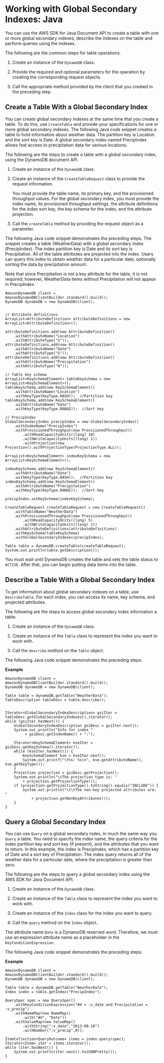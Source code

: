 # Working with Global Secondary Indexes: Java<a name="GSIJavaDocumentAPI"></a>

You can use the AWS SDK for Java Document API to create a table with one or more global secondary indexes, describe the indexes on the table and perform queries using the indexes\. 

The following are the common steps for table operations\. 

1. Create an instance of the `DynamoDB` class\.

1. Provide the required and optional parameters for the operation by creating the corresponding request objects\. 

1. Call the appropriate method provided by the client that you created in the preceding step\. 

## Create a Table With a Global Secondary Index<a name="GSIJavaDocumentAPI.CreateTableWithIndex"></a>

You can create global secondary indexes at the same time that you create a table\. To do this, use `CreateTable` and provide your specifications for one or more global secondary indexes\. The following Java code snippet creates a table to hold information about weather data\. The partition key is Location and the sort key is Date\. A global secondary index named PrecipIndex allows fast access to precipitation data for various locations\.

The following are the steps to create a table with a global secondary index, using the DynamoDB document API\. 

1. Create an instance of the `DynamoDB` class\.

1. Create an instance of the `CreateTableRequest` class to provide the request information\. 

   You must provide the table name, its primary key, and the provisioned throughput values\. For the global secondary index, you must provide the index name, its provisioned throughput settings, the attribute definitions for the index sort key, the key schema for the index, and the attribute projection\.

1. Call the `createTable` method by providing the request object as a parameter\.

The following Java code snippet demonstrates the preceding steps\. The snippet creates a table \(WeatherData\) with a global secondary index \(PrecipIndex\)\. The index partition key is Date and its sort key is Precipitation\. All of the table attributes are projected into the index\. Users can query this index to obtain weather data for a particular date, optionally sorting the data by precipitation amount\. 

Note that since Precipitation is not a key attribute for the table, it is not required; however, WeatherData items without Precipitation will not appear in PrecipIndex\.

```
AmazonDynamoDB client = AmazonDynamoDBClientBuilder.standard().build();
DynamoDB dynamoDB = new DynamoDB(client);


// Attribute definitions
ArrayList<AttributeDefinition> attributeDefinitions = new ArrayList<AttributeDefinition>();

attributeDefinitions.add(new AttributeDefinition()
    .withAttributeName("Location")
    .withAttributeType("S"));
attributeDefinitions.add(new AttributeDefinition()
    .withAttributeName("Date")
    .withAttributeType("S"));
attributeDefinitions.add(new AttributeDefinition()
    .withAttributeName("Precipitation")
    .withAttributeType("N"));

// Table key schema
ArrayList<KeySchemaElement> tableKeySchema = new ArrayList<KeySchemaElement>();
tableKeySchema.add(new KeySchemaElement()
    .withAttributeName("Location")
    .withKeyType(KeyType.HASH));  //Partition key
tableKeySchema.add(new KeySchemaElement()
    .withAttributeName("Date")
    .withKeyType(KeyType.RANGE));  //Sort key

// PrecipIndex
GlobalSecondaryIndex precipIndex = new GlobalSecondaryIndex()
    .withIndexName("PrecipIndex")
    .withProvisionedThroughput(new ProvisionedThroughput()
        .withReadCapacityUnits((long) 10)
        .withWriteCapacityUnits((long) 1))
        .withProjection(new Projection().withProjectionType(ProjectionType.ALL));

ArrayList<KeySchemaElement> indexKeySchema = new ArrayList<KeySchemaElement>();

indexKeySchema.add(new KeySchemaElement()
    .withAttributeName("Date")
    .withKeyType(KeyType.HASH));  //Partition key
indexKeySchema.add(new KeySchemaElement()
    .withAttributeName("Precipitation")
    .withKeyType(KeyType.RANGE));  //Sort key

precipIndex.setKeySchema(indexKeySchema);

CreateTableRequest createTableRequest = new CreateTableRequest()
    .withTableName("WeatherData")
    .withProvisionedThroughput(new ProvisionedThroughput()
        .withReadCapacityUnits((long) 5)
        .withWriteCapacityUnits((long) 1))
    .withAttributeDefinitions(attributeDefinitions)
    .withKeySchema(tableKeySchema)
    .withGlobalSecondaryIndexes(precipIndex);

Table table = dynamoDB.createTable(createTableRequest);
System.out.println(table.getDescription());
```

You must wait until DynamoDB creates the table and sets the table status to `ACTIVE`\. After that, you can begin putting data items into the table\.

## Describe a Table With a Global Secondary Index<a name="GSIJavaDocumentAPI.DescribeTableWithIndex"></a>

To get information about global secondary indexes on a table, use `DescribeTable`\. For each index, you can access its name, key schema, and projected attributes\.

The following are the steps to access global secondary index information a table\. 

1. Create an instance of the `DynamoDB` class\.

1. Create an instance of the `Table` class to represent the index you want to work with\.

1. Call the `describe` method on the `Table` object\.

The following Java code snippet demonstrates the preceding steps\.

**Example**  

```
AmazonDynamoDB client = AmazonDynamoDBClientBuilder.standard().build();
DynamoDB dynamoDB = new DynamoDB(client);

Table table = dynamoDB.getTable("WeatherData");
TableDescription tableDesc = table.describe();
    

Iterator<GlobalSecondaryIndexDescription> gsiIter = tableDesc.getGlobalSecondaryIndexes().iterator();
while (gsiIter.hasNext()) {
    GlobalSecondaryIndexDescription gsiDesc = gsiIter.next();
    System.out.println("Info for index "
         + gsiDesc.getIndexName() + ":");

    Iterator<KeySchemaElement> kseIter = gsiDesc.getKeySchema().iterator();
    while (kseIter.hasNext()) {
        KeySchemaElement kse = kseIter.next();
        System.out.printf("\t%s: %s\n", kse.getAttributeName(), kse.getKeyType());
    }
    Projection projection = gsiDesc.getProjection();
    System.out.println("\tThe projection type is: "
        + projection.getProjectionType());
    if (projection.getProjectionType().toString().equals("INCLUDE")) {
        System.out.println("\t\tThe non-key projected attributes are: "
            + projection.getNonKeyAttributes());
    }
}
```

## Query a Global Secondary Index<a name="GSIJavaDocumentAPI.QueryAnIndex"></a>

You can use `Query` on a global secondary index, in much the same way you `Query` a table\. You need to specify the index name, the query criteria for the index partition key and sort key \(if present\), and the attributes that you want to return\. In this example, the index is PrecipIndex, which has a partition key of Date and a sort key of Precipitation\. The index query returns all of the weather data for a particular date, where the precipitation is greater than zero\.

The following are the steps to query a global secondary index using the AWS SDK for Java Document API\. 

1. Create an instance of the `DynamoDB` class\.

1. Create an instance of the `Table` class to represent the index you want to work with\.

1. Create an instance of the `Index` class for the index you want to query\.

1. Call the `query` method on the `Index` object\.

The attribute name `Date` is a DynamoDB reserved word\. Therefore, we must use an expression attribute name as a placeholder in the `KeyConditionExpression`\.

The following Java code snippet demonstrates the preceding steps\.

**Example**  

```
AmazonDynamoDB client = AmazonDynamoDBClientBuilder.standard().build();
DynamoDB dynamoDB = new DynamoDB(client);

Table table = dynamoDB.getTable("WeatherData");
Index index = table.getIndex("PrecipIndex");

QuerySpec spec = new QuerySpec()
    .withKeyConditionExpression("#d = :v_date and Precipitation = :v_precip")
    .withNameMap(new NameMap()
        .with("#d", "Date"))
    .withValueMap(new ValueMap()
        .withString(":v_date","2013-08-10")
        .withNumber(":v_precip",0));

ItemCollection<QueryOutcome> items = index.query(spec);
Iterator<Item> iter = items.iterator(); 
while (iter.hasNext()) {
    System.out.println(iter.next().toJSONPretty());
}
```